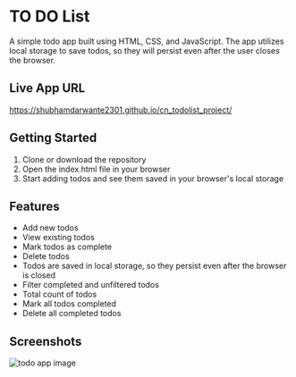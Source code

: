 
# TO DO List

A simple todo app built using HTML, CSS, and JavaScript. The app utilizes local storage to save todos, so they will persist even after the user closes the browser.


## Live App URL

https://shubhamdarwante2301.github.io/cn_todolist_project/


## Getting Started

1. Clone or download the repository
2. Open the index.html file in your browser
3. Start adding todos and see them saved in your browser's local storage

## Features

- Add new todos
- View existing todos
- Mark todos as complete
- Delete todos
- Todos are saved in local storage, so they persist even after the browser is closed
- Filter completed and unfiltered todos
- Total count of todos
- Mark all todos completed
- Delete all completed todos


## Screenshots

![todo app image](https://user-images.githubusercontent.com/79241232/212288267-37806838-62ce-408e-bb7c-bfd16ffcfc7c.PNG)

